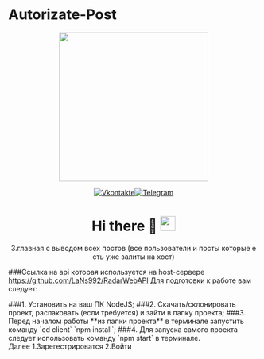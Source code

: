 # Autorizate-Post
<div id="header" align="center">
  <img src="https://media.giphy.com/media/vLlpbDafjgHystuJ0a/giphy.gif" width="300"/>
  <div id="badges" style="text-align: center;">

 [![Vkontakte](https://img.shields.io/badge/-Vkontakte-090909?style=for-the-badge&logo=Vk&logoColor=4F7DB3)](https://vk.com/lans.nyhao)[![Telegram](https://img.shields.io/badge/-Telegram-090909?style=for-the-badge&logo=telegram&logoColor=27A0D9)](https://t.me/LaNs0_0)
  <h1>
  Hi there 🌱
  <img src="https://media.giphy.com/media/hvRJCLFzcasrR4ia7z/giphy.gif" width="30px"/>
</h1>
</div>

3.главная с выводом всех постов (все пользователи и посты которые е сть уже залиты на хост)
</div>
</div>


###Ссылка на api которая используется на host-сервере https://github.com/LaNs992/RadarWebAPI
Для подготовки к работе вам следует: 
<div></div>
###1. Установить на ваш ПК NodeJS;
###2. Скачать/склонировать проект, распаковать (если требуется) и зайти в папку проекта;
###3. Перед началом работы **из папки проекта** в терминале запустить команду `cd client` `npm install`;
###4. Для запуска самого проекта следует использовать команду `npm start` в терминале.
<div>
  Далее 
1.Зарегестрироватся 
2.Войти
